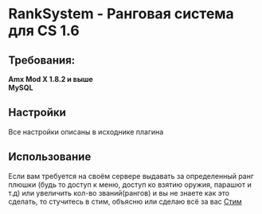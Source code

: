 # RankSystem - Ранговая система для CS 1.6

<h2>Требования:</h2>
<b>Amx Mod X 1.8.2 и выше</b>
<br><b>MySQL</b>

<h2>Настройки</h2>
Все настройки описаны в исходнике плагина

<h2>Использование</h2>
Если вам требуется на своём сервере выдавать за определенный ранг плюшки (будь то доступ к меню, доступ ко взятию оружия, парашют и т.д) или увеличить кол-во званий(рангов) и вы не знаете как это сделать, то стучитесь в стим, объясню или сделаю всё за вас <a href="https://steamcommunity.com/id/cheatdestroy/">Стим</a>
